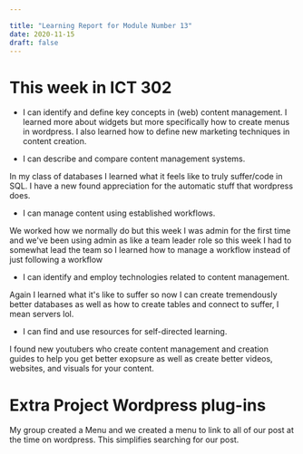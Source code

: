```yaml
---

title: "Learning Report for Module Number 13"
date: 2020-11-15
draft: false
---
```


# This week in ICT 302
- I can identify and define key concepts in (web) content management.
I learned more about widgets but more specifically how to create menus in wordpress. I also learned how to define new marketing techniques in content creation.

 - I can describe and compare content management systems.

In my class of databases I learned what it feels like to truly suffer/code in SQL. I have a new found appreciation for the automatic stuff that wordpress does.

- I can manage content using established workflows.

We worked how we normally do but this week I was admin for the first time and we've been using admin as like a team leader role so this week I had to somewhat lead the team so I
learned how to manage a workflow instead of just following a workflow


 - I can identify and employ technologies related to content management.

Again I learned what it's like to suffer so now I can create tremendously better databases as well as how to create tables and connect to suffer, I mean servers lol.


 - I can find and use resources for self-directed learning.
 
I found new youtubers who create content management and creation guides to help you get better exopsure as well as create better videos, websites, and visuals for your content.


# Extra Project Wordpress plug-ins

My group created a Menu and we created a menu to link to all of our post at the time on wordpress. This simplifies searching for our post.

